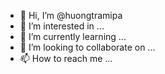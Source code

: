 - 👋 Hi, I’m @huongtramipa
- 👀 I’m interested in ...
- 🌱 I’m currently learning ...
- 💞️ I’m looking to collaborate on ...
- 📫 How to reach me ...

<!---
huongtramipa/huongtramipa is a ✨ special ✨ repository because its `README.md` (this file) appears on your GitHub profile.
You can click the Preview link to take a look at your changes.
--->
